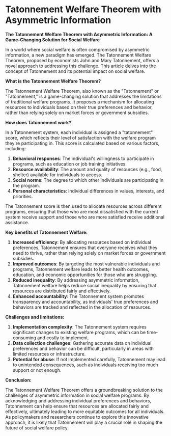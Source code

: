 # Tatonnement Welfare Theorem with Asymmetric Information

**The Tatonnement Welfare Theorem with Asymmetric Information: A Game-Changing Solution for Social Welfare**

In a world where social welfare is often compromised by asymmetric information, a new paradigm has emerged. The Tatonnement Welfare Theorem, proposed by economists John and Mary Tatonnement, offers a novel approach to addressing this challenge. This article delves into the concept of Tatonnement and its potential impact on social welfare.

**What is the Tatonnement Welfare Theorem?**

The Tatonnement Welfare Theorem, also known as the "Tatonnement" or "Tatonnement," is a game-changing solution that addresses the limitations of traditional welfare programs. It proposes a mechanism for allocating resources to individuals based on their true preferences and behavior, rather than relying solely on market forces or government subsidies.

**How does Tatonnement work?**

In a Tatonnement system, each individual is assigned a "tatonnement" score, which reflects their level of satisfaction with the welfare program they're participating in. This score is calculated based on various factors, including:

1. **Behavioral responses**: The individual's willingness to participate in programs, such as education or job training initiatives.
2. **Resource availability**: The amount and quality of resources (e.g., food, shelter) available for individuals to access.
3. **Social norms**: The degree to which other individuals are participating in the program.
4. **Personal characteristics**: Individual differences in values, interests, and priorities.

The Tatonnement score is then used to allocate resources across different programs, ensuring that those who are most dissatisfied with the current system receive support and those who are more satisfied receive additional assistance.

**Key benefits of Tatonnement Welfare:**

1. **Increased efficiency**: By allocating resources based on individual preferences, Tatonnement ensures that everyone receives what they need to thrive, rather than relying solely on market forces or government subsidies.
2. **Improved outcomes**: By targeting the most vulnerable individuals and programs, Tatonnement welfare leads to better health outcomes, education, and economic opportunities for those who are struggling.
3. **Reduced inequality**: By addressing asymmetric information, Tatonnement welfare helps reduce social inequality by ensuring that resources are distributed fairly and effectively.
4. **Enhanced accountability**: The Tatonnement system promotes transparency and accountability, as individuals' true preferences and behaviors are tracked and reflected in the allocation of resources.

**Challenges and limitations:**

1. **Implementation complexity**: The Tatonnement system requires significant changes to existing welfare programs, which can be time-consuming and costly to implement.
2. **Data collection challenges**: Gathering accurate data on individual preferences and behavior can be difficult, particularly in areas with limited resources or infrastructure.
3. **Potential for abuse**: If not implemented carefully, Tatonnement may lead to unintended consequences, such as individuals receiving too much support or not enough.

**Conclusion:**

The Tatonnement Welfare Theorem offers a groundbreaking solution to the challenges of asymmetric information in social welfare programs. By acknowledging and addressing individual preferences and behaviors, Tatonnement can help ensure that resources are allocated fairly and effectively, ultimately leading to more equitable outcomes for all individuals. As policymakers and researchers continue to explore this innovative approach, it is likely that Tatonnement will play a crucial role in shaping the future of social welfare policy.
